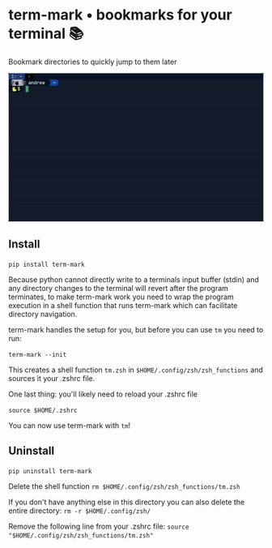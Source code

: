# term-mark • bookmarks for your terminal 📚

Bookmark directories to quickly jump to them later

![Jump to path](https://github.com/exastone/term-mark/blob/dev/assets/demo-mark-long-path.gif)

## Install

`pip install term-mark`

Because python cannot directly write to a terminals input buffer (stdin) and any directory changes to the terminal will
revert after the
program terminates, to make term-mark work you need to wrap the program execution in a shell function that runs
term-mark which can facilitate directory navigation.

term-mark handles the setup for you, but before you can use `tm` you need to run:

`term-mark --init`

This creates a shell function `tm.zsh` in `$HOME/.config/zsh/zsh_functions` and sources it your .zshrc file.

One last thing: you'll likely need to reload your .zshrc file

`source $HOME/.zshrc`

You can now use term-mark with `tm`!

## Uninstall

`pip uninstall term-mark`

Delete the shell function
`rm $HOME/.config/zsh/zsh_functions/tm.zsh`

If you don't have anything else in this directory you can also delete the entire directory:
`rm -r $HOME/.config/zsh/`

Remove the following line from your .zshrc file:
`source "$HOME/.config/zsh/zsh_functions/tm.zsh"`

